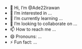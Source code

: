 - 👋 Hi, I’m @Ade22irawan
- 👀 I’m interested in ...
- 🌱 I’m currently learning ...
- 💞️ I’m looking to collaborate on ...
- 📫 How to reach me ...
- 😄 Pronouns: ...
- ⚡ Fun fact: ...

<!---
Ade22irawan/Ade22irawan is a ✨ special ✨ repository because its `README.md` (this file) appears on your GitHub profile.
You can click the Preview link to take a look at your changes.
--->
